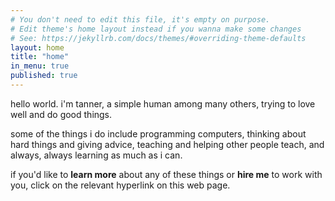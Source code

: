 ```yaml
---
# You don't need to edit this file, it's empty on purpose.
# Edit theme's home layout instead if you wanna make some changes
# See: https://jekyllrb.com/docs/themes/#overriding-theme-defaults
layout: home
title: "home"
in_menu: true
published: true
---
```


hello world. i'm tanner, a simple human among many others, trying to love well and do good things.

some of the things i do include programming computers, thinking about hard things and giving advice, teaching and helping other people teach, and always, always learning as much as i can.

if you'd like to **learn more** about any of these things or **hire me** to work with you, click on the relevant hyperlink on this web page.